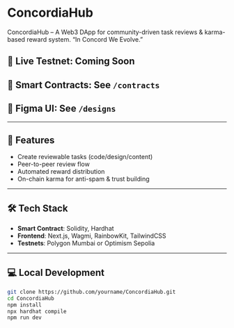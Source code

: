 # ConcordiaHub
ConcordiaHub – A Web3 DApp for community-driven task reviews & karma-based reward system. “In Concord We Evolve.”

## 🔗 Live Testnet: Coming Soon
## 🧪 Smart Contracts: See `/contracts`
## 🎨 Figma UI: See `/designs`

---

## 🚀 Features

- Create reviewable tasks (code/design/content)
- Peer-to-peer review flow
- Automated reward distribution
- On-chain karma for anti-spam & trust building

---

## 🛠️ Tech Stack

- **Smart Contract**: Solidity, Hardhat
- **Frontend**: Next.js, Wagmi, RainbowKit, TailwindCSS
- **Testnets**: Polygon Mumbai or Optimism Sepolia

---

## 💻 Local Development

```bash
git clone https://github.com/yourname/ConcordiaHub.git
cd ConcordiaHub
npm install
npx hardhat compile
npm run dev
